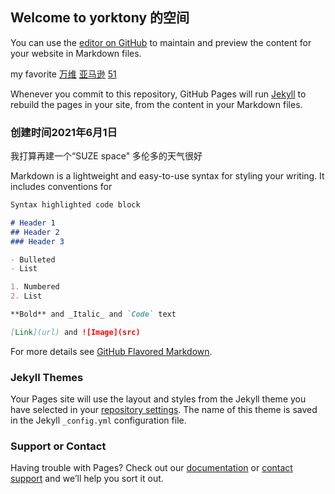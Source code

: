 ## Welcome to yorktony 的空间

You can use the [editor on GitHub](https://github.com/yorktony/yorktony.github.io/edit/main/index.md) to maintain and preview the content for your website in Markdown files.  

my favorite [万维](https://www.creaders.net/) [亚马逊](https://www.amazon.ca/) [51](https://www.51.ca/)

Whenever you commit to this repository, GitHub Pages will run [Jekyll](https://jekyllrb.com/) to rebuild the pages in your site, from the content in your Markdown files.

### 创建时间2021年6月1日
我打算再建一个“SUZE space" 多伦多的天气很好

Markdown is a lightweight and easy-to-use syntax for styling your writing. It includes conventions for

```markdown
Syntax highlighted code block

# Header 1
## Header 2
### Header 3

- Bulleted
- List

1. Numbered
2. List

**Bold** and _Italic_ and `Code` text

[Link](url) and ![Image](src)
```

For more details see [GitHub Flavored Markdown](https://guides.github.com/features/mastering-markdown/).

### Jekyll Themes

Your Pages site will use the layout and styles from the Jekyll theme you have selected in your [repository settings](https://github.com/yorktony/yorktony.github.io/settings/pages). The name of this theme is saved in the Jekyll `_config.yml` configuration file.

### Support or Contact

Having trouble with Pages? Check out our [documentation](https://docs.github.com/categories/github-pages-basics/) or [contact support](https://support.github.com/contact) and we’ll help you sort it out.
